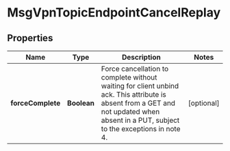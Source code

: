 
# MsgVpnTopicEndpointCancelReplay

## Properties
Name | Type | Description | Notes
------------ | ------------- | ------------- | -------------
**forceComplete** | **Boolean** | Force cancellation to complete without waiting for client unbind ack. This attribute is absent from a GET and not updated when absent in a PUT, subject to the exceptions in note 4. |  [optional]



